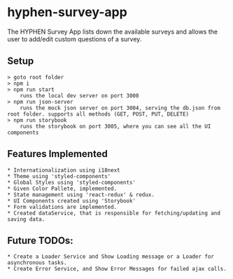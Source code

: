 # hyphen-survey-app
The HYPHEN Survey App lists down the available surveys and allows the user to add/edit custom questions of a survey.

## Setup
    > goto root folder
    > npm i
    > npm run start
        runs the local dev server on port 3000
    > npm run json-server
        runs the mock json server on port 3004, serving the db.json from root folder. supports all methods (GET, POST, PUT, DELETE)
    > npm run storybook
        runs the storybook on port 3005, where you can see all the UI components
## Features Implemented
    * Internationalization using i18next
    * Theme using 'styled-components'
    * Global Styles using 'styled-components'
    * Given Color Pallete, implemented.
    * State management using 'react-redux' & redux.
    * UI Components created using 'Storybook'
    * Form validations are implemented.
    * Created dataService, that is responsible for fetching/updating and saving data.
## Future TODOs:
    * Create a Loader Service and Show Loading message or a Loader for asynchronous tasks.
    * Create Error Service, and Show Error Messages for failed ajax calls.

